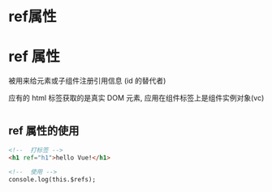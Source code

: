 # ref属性

# ref 属性

被用来给元素或子组件注册引用信息 (id 的替代者)

应有的 html 标签获取的是真实 DOM 元素, 应用在组件标签上是组件实例对象(vc)

# 

## ref 属性的使用

```html
<!--  打标签 -->
<h1 ref="h1">hello Vue!</h1>

<!--  使用 -->
console.log(this.$refs);
```

‍
